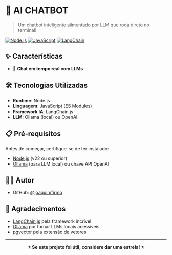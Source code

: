 # 🤖 AI CHATBOT

> Um chatbot inteligente alimentado por LLM que roda direto no terminal!

[![Node.js](https://img.shields.io/badge/Node.js-339933?style=flat&logo=node.js&logoColor=white)](https://nodejs.org/)
[![JavaScript](https://img.shields.io/badge/JavaScript-F7DF1E?style=flat&logo=javascript&logoColor=black)](https://developer.mozilla.org/en-US/docs/Web/JavaScript)
[![LangChain](https://img.shields.io/badge/LangChain-121212?style=flat&logo=chainlink&logoColor=white)](https://langchain.com/)

## ✨ Características
 
- 🚀 **Chat em tempo real com LLMs**

## 🛠️ Tecnologias Utilizadas

- **Runtime**: Node.js
- **Linguagem**: JavaScript (ES Modules)
- **Framework IA**: LangChain.js
- **LLM**: Ollama (local) ou OpenAI 


## 📋 Pré-requisitos

Antes de começar, certifique-se de ter instalado:

- [Node.js](https://nodejs.org/) (v22 ou superior)
- [Ollama](https://ollama.ai/) (para LLM local) ou chave API OpenAI 

## 👨‍💻 Autor

- GitHub: [@joaquimfirmo](https://github.com/joaquimfirmo)

## 🙏 Agradecimentos

- [LangChain.js](https://langchain.com/) pela framework incrível
- [Ollama](https://ollama.ai/) por tornar LLMs locais acessíveis
- [pgvector](https://github.com/pgvector/pgvector) pela extensão de vetores

---

<div align="center">

**⭐ Se este projeto foi útil, considere dar uma estrela! ⭐**

</div>
